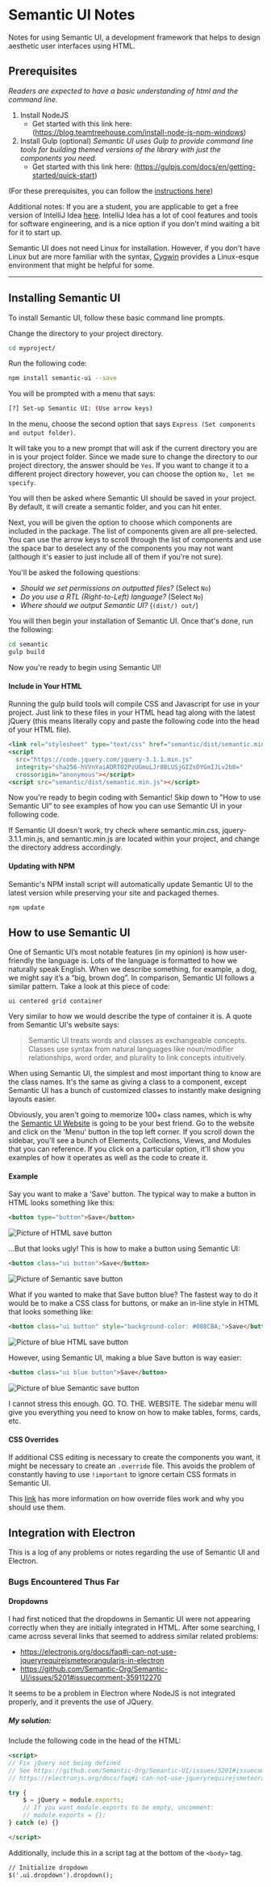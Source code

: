 # Semantic UI Notes
Notes for using Semantic UI, a development framework that helps to design aesthetic user interfaces using HTML.


## Prerequisites
*Readers are expected to have a basic understanding of html and the command line.*
1. Install NodeJS 
	- Get started with this link here: (https://blog.teamtreehouse.com/install-node-js-npm-windows)
2. Install Gulp (optional) *Semantic UI uses Gulp to provide command line tools for building themed versions of the library with just the components you need.*
	- Get started with this link here: (https://gulpjs.com/docs/en/getting-started/quick-start)

(For these prerequisites, you can follow the [instructions here](https://semantic-ui.com/introduction/getting-started.html))

Additional notes: If you are a student, you are applicable to get a free version of IntelliJ Idea [here](http://courses.ics.hawaii.edu/ics314f18/morea/development-environments/experience-install-intellij-idea.html). IntelliJ Idea has a lot of cool features and tools for software engineering, and is a nice option if you don't mind waiting a bit for it to start up.

Semantic UI does not need Linux for installation. However, if you don't have Linux but are more familiar with the syntax, [Cygwin](https://www.cygwin.com/) provides a Linux-esque environment that might be helpful for some.
<hr>

## Installing Semantic UI
To install Semantic UI, follow these basic command line prompts. 

Change the directory to your project directory.
```bash
cd myproject/
```

Run the following code:
```bash
npm install semantic-ui --save
```

You will be prompted with a menu that says:
```bash
[?] Set-up Semantic UI: (Use arrow keys)
```
In the menu, choose the second option that says ```Express (Set components and output folder)```.

It will take you to a new prompt that will ask if the current directory you are in is your project folder. Since we made sure to change the directory to our project directory, the answer should be ```Yes```. If you want to change it to a different project directory however, you can choose the option ```No, let me specify```.

You will then be asked where Semantic UI should be saved in your project. By default, it will create a semantic folder, and you can hit enter.

Next, you will be given the option to choose which components are included in the package. The list of components given are all pre-selected. You can use the arrow keys to scroll through the list of components and use the space bar to deselect any of the components you may not want (although it's easier to just include all of them if you're not sure).

You'll be asked the following questions:
- *Should we set permissions on outputted files?* (Select ```No```)
- *Do you use a RTL (Right-to-Left) language?* (Select ```No```) 
- *Where should we output Semantic UI?* (```(dist/) out/```) 

You will then begin your installation of Semantic UI. Once that's done, run the following:
```bash
cd semantic
gulp build
```
Now you're ready to begin using Semantic UI!

#### Include in Your HTML
Running the gulp build tools will compile CSS and Javascript for use in your project. Just link to these files in your HTML head tag along with the latest jQuery (this means literally copy and paste the following code into the head of your HTML file).
```html
<link rel="stylesheet" type="text/css" href="semantic/dist/semantic.min.css">
<script
  src="https://code.jquery.com/jquery-3.1.1.min.js"
  integrity="sha256-hVVnYaiADRTO2PzUGmuLJr8BLUSjGIZsDYGmIJLv2b8="
  crossorigin="anonymous"></script>
<script src="semantic/dist/semantic.min.js"></script>
```
Now you're ready to begin coding with Semantic! Skip down to "How to use Semantic UI" to see examples of how you can use Semantic UI in your following code.

If Semantic UI doesn't work, try check where semantic.min.css, jquery-3.1.1.min.js, and semantic.min.js are located within your project, and change the directory address accordingly.

#### Updating with NPM
Semantic's NPM install script will automatically update Semantic UI to the latest version while preserving your site and packaged themes.
```bash
npm update
```

## How to use Semantic UI
One of Semantic UI’s most notable features (in my opinion) is how user-friendly the language is. Lots of the language is formatted to how we naturally speak English. When we describe something, for example, a dog, we might say it’s a “big, brown dog”. In comparison, Semantic UI follows a similar pattern. Take a look at this piece of code:

```ui centered grid container```

Very similar to how we would describe the type of container it is. A quote from Semantic UI's website says:

> Semantic UI treats words and classes as exchangeable concepts.
  Classes use syntax from natural languages like noun/modifier relationships, word order, and plurality to link concepts intuitively.

When using Semantic UI, the simplest and most important thing to know are the class names. It's the same as giving a class to a component, except Semantic UI has a bunch of customized classes to instantly make designing layouts easier.

Obviously, you aren't going to memorize 100+ class names, which is why the [Semantic UI Website](https://semantic-ui.com/) is going to be your best friend. Go to the website and click on the 'Menu' button in the top left corner. If you scroll down the sidebar, you'll see a bunch of Elements, Collections, Views, and Modules that you can reference. If you click on a particular option, it'll show you examples of how it operates as well as the code to create it.

#### Example
Say you want to make a 'Save' button. The typical way to make a button in HTML looks something like this:
```HTML
<button type="button">Save</button>
```
![Picture of HTML save button](public/images/htmlSave.PNG)

...But that looks ugly! This is how to make a button using Semantic UI:
```HTML
<button class="ui button">Save</button>
```
![Picture of Semantic save button](public/images/semanticSave.PNG)

What if you wanted to make that Save button blue? The fastest way to do it would be to make a CSS class for buttons, or make an in-line style in HTML that looks something like:
```HTML
<button class="ui button" style="background-color: #008CBA;">Save</button>
```
![Picture of blue HTML save button](public/images/htmlSaveBlue.PNG)

However, using Semantic UI, making a blue Save button is way easier:
```HTML
<button class="ui blue button">Save</button>
```
![Picture of blue Semantic save button](public/images/semanticSaveBlue.PNG)

I cannot stress this enough. GO. TO. THE. WEBSITE. The sidebar menu will give you everything you need to know on how to make tables, forms, cards, etc.

#### CSS Overrides
If additional CSS editing is necessary to create the components you want, it might be necessary to create an ```.override``` file. This avoids the problem of constantly having to use ```!important``` to ignore certain CSS formats in Semantic UI.

This [link](http://learnsemantic.com/themes/overview.html#elements-of-a-theme) has more information on how override files work and why you should use them.

## Integration with Electron
This is a log of any problems or notes regarding the use of Semantic UI and Electron.

### Bugs Encountered Thus Far
#### Dropdowns
I had first noticed that the dropdowns in Semantic UI were not appearing correctly when they are initially integrated in HTML. After some searching, I came across several links that seemed to address similar related problems:
- https://electronjs.org/docs/faq#i-can-not-use-jqueryrequirejsmeteorangularjs-in-electron
- https://github.com/Semantic-Org/Semantic-UI/issues/5201#issuecomment-359112270

It seems to be a problem in Electron where NodeJS is not integrated properly, and it prevents the use of JQuery.

##### My solution:
Include the following code in the head of the HTML:
```HTML
<script>
// Fix jQuery not being defined
// See https://github.com/Semantic-Org/Semantic-UI/issues/5201#issuecomment-359112270
// https://electronjs.org/docs/faq#i-can-not-use-jqueryrequirejsmeteorangularjs-in-electron

try {
	$ = jQuery = module.exports;
	// If you want module.exports to be empty, uncomment:
	// module.exports = {};
} catch (e) {}

</script>
```
Additionally, include this in a script tag at the bottom of the ```<body>``` tag.
```HTML
// Initialize dropdown
$('.ui.dropdown').dropdown();
```





